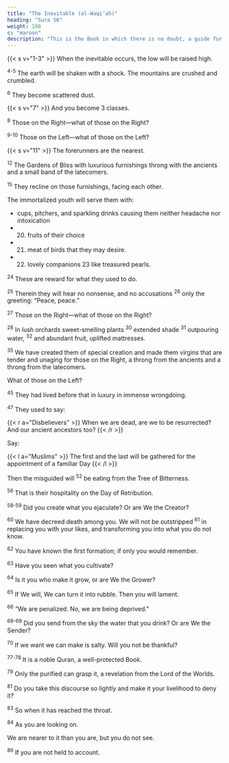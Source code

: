 ```yaml
---
title: "The Inevitable (al-Waqi’ah)"
heading: "Sura 56"
weight: 188
c: "maroon"
description: "This is the Book in which there is no doubt, a guide for the righteous."
---
```




{{< s v="1-3" >}}  When the inevitable occurs, the low will be raised high. 

<sup>4-5</sup> The earth will be shaken with a shock. The mountains are crushed and crumbled.

<sup>6</sup> They become scattered dust. 

{{< s v="7" >}} And you become 3 classes.

<sup>8</sup> Those on the Right—what of those on the Right?

<sup>9-10</sup> Those on the Left—what of those on the Left? 

{{< s v="11" >}}  The forerunners are the nearest.

<sup>12</sup> The Gardens of Bliss with luxurious furnishings throng with the ancients and a small band of the latecomers.

<sup>15</sup> They recline on those furnishings, facing each other. 

The immortalized youth will serve them with:
- cups, pitchers, and sparkling drinks causing them neither headache nor intoxication
- 20. fruits of their choice
- 21. meat of birds that they may desire.
- 22. lovely companions 23 like treasured pearls.

<sup>24</sup> These are reward for what they used to do.

<sup>25</sup> Therein they will hear no nonsense, and no accusations <sup>26</sup> only the greeting: “Peace, peace.”

<sup>27</sup> Those on the Right—what of those on the Right?

<sup>28</sup> In lush orchards sweet-smelling plants <sup>30</sup> extended shade <sup>31</sup> outpouring water,  <sup>32</sup> and abundant fruit, uplifted mattresses.

<sup>35</sup> We have created them of special creation and made them virgins that are tender and unaging for those on the Right, a throng from the ancients and a throng from the latecomers.

What of those on the Left?

<sup>45</sup> They had lived before that in luxury in immense wrongdoing.

<sup>47</sup> They used to say:

{{< r a="Disbelievers" >}}
When we are dead, are we to be resurrected? And our ancient ancestors too?
{{< /r >}}

Say:

{{< l a="Muslims" >}}
The first and the last will be gathered for the appointment of a familiar Day
{{< /l >}}

Then the misguided will <sup>52</sup> be eating from the Tree of Bitterness.

<sup>56</sup> That is their hospitality on the Day of Retribution.

<!-- <sup>57. We created you—if only you would believe! -->

<sup>58-59</sup> Did you create what you ejaculate? Or are We the Creator?

<!-- Have you seen 

59. Is it you who created it,  -->

<sup>60</sup> We have decreed death among you. We will not be outstripped <sup>61</sup> in replacing you with your likes, and transforming you into what you do not know.

<sup>62</sup> You have known the first formation; if only you would remember.

<sup>63</sup> Have you seen what you cultivate?

<sup>64</sup> Is it you who make it grow, or are We the Grower?

<sup>65</sup> If We will, We can turn it into rubble. Then you will lament.

<sup>66</sup> “We are penalized. No, we are being deprived.”

<sup>68-69</sup> Did you send from the sky the water that you drink? Or are We the Sender?

<sup>70</sup> If we want we can make is salty. Will you not be thankful?

<sup>77-78</sup> It is a noble Quran, a well-protected Book.

<sup>79</sup> Only the purified can grasp it, a revelation from the Lord of the Worlds.

<sup>81</sup> Do you take this discourse so lightly and make it your livelihood to deny it?

<sup>83</sup> So when it has reached the throat.

<sup>84</sup> As you are looking on.

We are nearer to it than you are, but you do not see.

<sup>86</sup> If you are not held to account.
